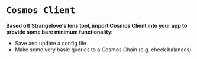 # `Cosmos Client`

**Based off Strangelove's lens tool, import Cosmos Client into your app to provide some bare minimum functionality:**

- Save and update a config file
- Make some very basic queries to a Cosmos Chain (e.g. check balances)

